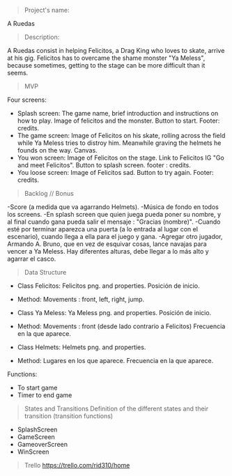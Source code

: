 >Project's name:

A Ruedas


>Description:

A Ruedas consist in helping Felicitos, a Drag King who loves to skate, arrive at his gig. Felicitos has to overcame the shame monster "Ya Meless", because sometimes, getting to the stage can be more difficult than it seems.  



>MVP

Four screens:
- Splash screen:
The game name, brief introduction and instructions on how to play. Image of felicitos and the monster. Button to start.
Footer: credits.
- The game screen:
Image of Felicitos on his skate, rolling across the field while Ya Meless tries to distroy him. Meanwhile graving the helmets he founds on the way. Canvas. 
- You won screen:
Image of Felicitos on the stage. Link to Felicitos IG "Go and meet Felicitos". Button to splash screen.
footer : credits.
- You loose screen:
Image of Felicitos sad. Button to try again.
Footer: credits. 


>Backlog // Bonus

-Score (a medida que va agarrando Helmets).
-Música de fondo en todos los screens.
-En splash screen que quien juega pueda poner su nombre, y al final cuando gana pueda salir el mensaje : "Gracias (nombre)".
-Cuando esté por terminar aparezca una puerta (a lo entrada al lugar con el escenario), cuando llega a ella para el juego y gana. 
-Agregar otro jugador, Armando A. Bruno, que en vez de esquivar cosas, lance navajas para vencer a Ya Meless. Hay diferentes alturas, debe llegar a lo más alto y agarrar el casco.   

>Data Structure

- Class Felicitos:
Felicitos png. and properties. Posición de inicio.

- Method:
Movements : front, left, right, jump. 


- Class Ya Meless:
Ya Meless png. and properties. Posición de inicio.
- Method:
Movements : front (desde lado contrario a Felicitos)
Frecuencia en la que aparece.  

- Class Helmets:
Helmets png. and properties.  
- Method:
Lugares en los que aparece.
Frecuencia en la que aparece.

Functions:
- To start game
- Timer to end game



>States and Transitions
Definition of the different states and their transition (transition functions)

- SplashScreen
- GameScreen
- GameoverScreen
- WinScreen



>Trello 
https://trello.com/rid310/home

